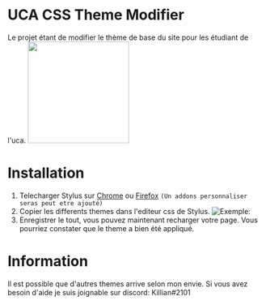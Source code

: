 # UCA CSS Theme Modifier
Le projet étant de modifier le thème de base du site pour les étudiant de l'uca. <img src="https://i.imgur.com/KP2YFle.gif" width="200px">

# Installation
1) Telecharger Stylus sur [Chrome](https://chrome.google.com/webstore/detail/clngdbkpkpeebahjckkjfobafhncgmne) ou [Firefox](https://addons.mozilla.org/en-US/firefox/addon/styl-us/) `(Un addons personnaliser seras peut etre ajouté)`
2) Copier les differents themes dans l'editeur css de Stylus. ![Exemple:](https://i.ibb.co/8NgSqwK/stylus.png) 
3) Enregistrer le tout, vous pouvez maintenant recharger votre page. Vous pourriez constater que le theme a bien été appliqué.

# Information
Il est possible que d'autres themes arrive selon mon envie.
Si vous avez besoin d'aide je suis joignable sur discord: Killian#2101

